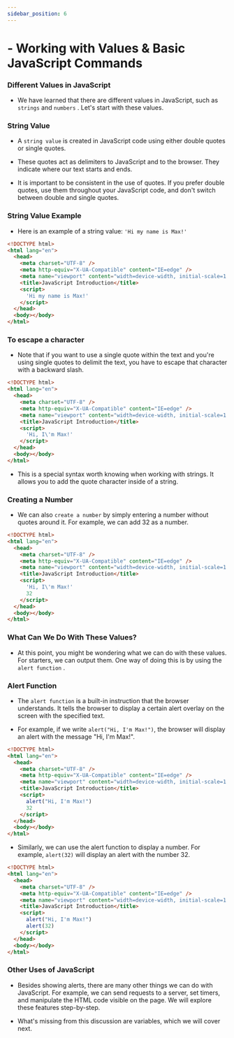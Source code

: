```yaml
---
sidebar_position: 6
---
```



# - Working with Values & Basic JavaScript Commands

### Different Values in JavaScript

- We have learned that there are different values in JavaScript, such as `strings` and `numbers` . Let's start with these values.

### String Value

- A `string value` is created in JavaScript code using either double quotes or single quotes.

- These quotes act as delimiters to JavaScript and to the browser. They indicate where our text starts and ends.

- It is important to be consistent in the use of quotes. If you prefer double quotes, use them throughout your JavaScript code, and don't switch between double and single quotes.

### String Value Example

- Here is an example of a string value: `'Hi my name is Max!'`

```html
<!DOCTYPE html>
<html lang="en">
  <head>
    <meta charset="UTF-8" />
    <meta http-equiv="X-UA-Compatible" content="IE=edge" />
    <meta name="viewport" content="width=device-width, initial-scale=1.0" />
    <title>JavaScript Introduction</title>
    <script>
      'Hi my name is Max!'
    </script>
  </head>
  <body></body>
</html>
```

### To escape a character

- Note that if you want to use a single quote within the text and you're using single quotes to delimit the text, you have to escape that character with a backward slash.

```html
<!DOCTYPE html>
<html lang="en">
  <head>
    <meta charset="UTF-8" />
    <meta http-equiv="X-UA-Compatible" content="IE=edge" />
    <meta name="viewport" content="width=device-width, initial-scale=1.0" />
    <title>JavaScript Introduction</title>
    <script>
      'Hi, I\'m Max!'
    </script>
  </head>
  <body></body>
</html>
```

- This is a special syntax worth knowing when working with strings. It allows you to add the quote character inside of a string.

### Creating a Number

- We can also `create a number` by simply entering a number without quotes around it. For example, we can add 32 as a number.

```html
<!DOCTYPE html>
<html lang="en">
  <head>
    <meta charset="UTF-8" />
    <meta http-equiv="X-UA-Compatible" content="IE=edge" />
    <meta name="viewport" content="width=device-width, initial-scale=1.0" />
    <title>JavaScript Introduction</title>
    <script>
      'Hi, I\'m Max!'
      32
    </script>
  </head>
  <body></body>
</html>
```

### What Can We Do With These Values?

- At this point, you might be wondering what we can do with these values. For starters, we can output them. One way of doing this is by using the `alert function` .

### Alert Function

- The `alert function` is a built-in instruction that the browser understands. It tells the browser to display a certain alert overlay on the screen with the specified text.

- For example, if we write `alert("Hi, I'm Max!")`, the browser will display an alert with the message "Hi, I'm Max!".

```html
<!DOCTYPE html>
<html lang="en">
  <head>
    <meta charset="UTF-8" />
    <meta http-equiv="X-UA-Compatible" content="IE=edge" />
    <meta name="viewport" content="width=device-width, initial-scale=1.0" />
    <title>JavaScript Introduction</title>
    <script>
      alert("Hi, I'm Max!")
      32
    </script>
  </head>
  <body></body>
</html>
```

- Similarly, we can use the alert function to display a number. For example, `alert(32)` will display an alert with the number 32.

```html
<!DOCTYPE html>
<html lang="en">
  <head>
    <meta charset="UTF-8" />
    <meta http-equiv="X-UA-Compatible" content="IE=edge" />
    <meta name="viewport" content="width=device-width, initial-scale=1.0" />
    <title>JavaScript Introduction</title>
    <script>
      alert("Hi, I'm Max!")
      alert(32)
    </script>
  </head>
  <body></body>
</html>
```

### Other Uses of JavaScript

- Besides showing alerts, there are many other things we can do with JavaScript. For example, we can send requests to a server, set timers, and manipulate the HTML code visible on the page. We will explore these features step-by-step.

- What's missing from this discussion are variables, which we will cover next.
